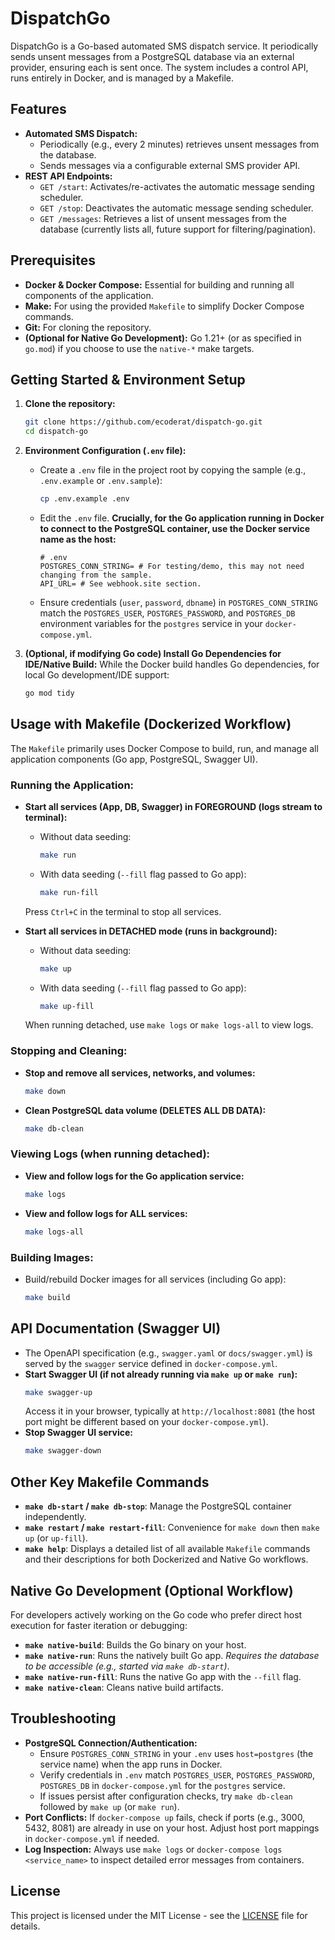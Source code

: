 # DispatchGo

DispatchGo is a Go-based automated SMS dispatch service. It periodically sends unsent messages from a PostgreSQL database via an external provider, ensuring each is sent once. The system includes a control API, runs entirely in Docker, and is managed by a Makefile.

## Features

*   **Automated SMS Dispatch:**
    *   Periodically (e.g., every 2 minutes) retrieves unsent messages from the database.
    *   Sends messages via a configurable external SMS provider API.
*   **REST API Endpoints:**
    *   `GET /start`: Activates/re-activates the automatic message sending scheduler.
    *   `GET /stop`: Deactivates the automatic message sending scheduler.
    *   `GET /messages`: Retrieves a list of unsent messages from the database (currently lists all, future support for filtering/pagination).

## Prerequisites

*   **Docker & Docker Compose:** Essential for building and running all components of the application.
*   **Make:** For using the provided `Makefile` to simplify Docker Compose commands.
*   **Git:** For cloning the repository.
*   **(Optional for Native Go Development):** Go 1.21+ (or as specified in `go.mod`) if you choose to use the `native-*` make targets.

## Getting Started & Environment Setup

1.  **Clone the repository:**
    ```sh
    git clone https://github.com/ecoderat/dispatch-go.git
    cd dispatch-go
    ```

2.  **Environment Configuration (`.env` file):**
    *   Create a `.env` file in the project root by copying the sample (e.g., `.env.example` or `.env.sample`):
        ```sh
        cp .env.example .env
        ```
    *   Edit the `.env` file. **Crucially, for the Go application running in Docker to connect to the PostgreSQL container, use the Docker service name as the host:**
        ```env
        # .env
        POSTGRES_CONN_STRING= # For testing/demo, this may not need changing from the sample.
        API_URL= # See webhook.site section.
        ```
    *   Ensure credentials (`user`, `password`, `dbname`) in `POSTGRES_CONN_STRING` match the `POSTGRES_USER`, `POSTGRES_PASSWORD`, and `POSTGRES_DB` environment variables for the `postgres` service in your `docker-compose.yml`.

3.  **(Optional, if modifying Go code) Install Go Dependencies for IDE/Native Build:**
    While the Docker build handles Go dependencies, for local Go development/IDE support:
    ```sh
    go mod tidy
    ```

## Usage with Makefile (Dockerized Workflow)

The `Makefile` primarily uses Docker Compose to build, run, and manage all application components (Go app, PostgreSQL, Swagger UI).

### Running the Application:

*   **Start all services (App, DB, Swagger) in FOREGROUND (logs stream to terminal):**
    *   Without data seeding:
        ```sh
        make run
        ```
    *   With data seeding (`--fill` flag passed to Go app):
        ```sh
        make run-fill
        ```
    Press `Ctrl+C` in the terminal to stop all services.

*   **Start all services in DETACHED mode (runs in background):**
    *   Without data seeding:
        ```sh
        make up
        ```
    *   With data seeding (`--fill` flag passed to Go app):
        ```sh
        make up-fill
        ```
    When running detached, use `make logs` or `make logs-all` to view logs.

### Stopping and Cleaning:

*   **Stop and remove all services, networks, and volumes:**
    ```sh
    make down
    ```
*   **Clean PostgreSQL data volume (DELETES ALL DB DATA):**
    ```sh
    make db-clean
    ```

### Viewing Logs (when running detached):

*   **View and follow logs for the Go application service:**
    ```sh
    make logs
    ```
*   **View and follow logs for ALL services:**
    ```sh
    make logs-all
    ```

### Building Images:
*   Build/rebuild Docker images for all services (including Go app):
    ```sh
    make build
    ```

## API Documentation (Swagger UI)

*   The OpenAPI specification (e.g., `swagger.yaml` or `docs/swagger.yml`) is served by the `swagger` service defined in `docker-compose.yml`.
*   **Start Swagger UI (if not already running via `make up` or `make run`):**
    ```sh
    make swagger-up
    ```
    Access it in your browser, typically at `http://localhost:8081` (the host port might be different based on your `docker-compose.yml`).
*   **Stop Swagger UI service:**
    ```sh
    make swagger-down
    ```

## Other Key Makefile Commands

*   **`make db-start` / `make db-stop`**: Manage the PostgreSQL container independently.
*   **`make restart` / `make restart-fill`**: Convenience for `make down` then `make up` (or `up-fill`).
*   **`make help`**: Displays a detailed list of all available `Makefile` commands and their descriptions for both Dockerized and Native Go workflows.

## Native Go Development (Optional Workflow)

For developers actively working on the Go code who prefer direct host execution for faster iteration or debugging:

*   **`make native-build`**: Builds the Go binary on your host.
*   **`make native-run`**: Runs the natively built Go app. *Requires the database to be accessible (e.g., started via `make db-start`)*.
*   **`make native-run-fill`**: Runs the native Go app with the `--fill` flag.
*   **`make native-clean`**: Cleans native build artifacts.


## Troubleshooting

*   **PostgreSQL Connection/Authentication:**
    *   Ensure `POSTGRES_CONN_STRING` in your `.env` uses `host=postgres` (the service name) when the app runs in Docker.
    *   Verify credentials in `.env` match `POSTGRES_USER`, `POSTGRES_PASSWORD`, `POSTGRES_DB` in `docker-compose.yml` for the `postgres` service.
    *   If issues persist after configuration checks, try `make db-clean` followed by `make up` (or `make run`).
*   **Port Conflicts:** If `docker-compose up` fails, check if ports (e.g., 3000, 5432, 8081) are already in use on your host. Adjust host port mappings in `docker-compose.yml` if needed.
*   **Log Inspection:** Always use `make logs` or `docker-compose logs <service_name>` to inspect detailed error messages from containers.

## License

This project is licensed under the MIT License - see the [LICENSE](LICENSE) file for details.
